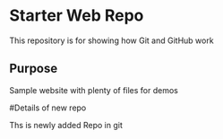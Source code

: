 # Starter Web Repo

This repository is for showing how Git and GitHub work

## Purpose

Sample website with plenty of files for demos

#Details of new repo

Ths is newly added Repo in git
